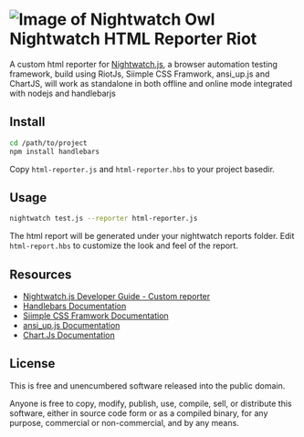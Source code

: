 ![Image of Nightwatch Owl](http://nightwatchjs.org/img/logo-nightwatch.png)
Nightwatch HTML Reporter Riot
==========
A custom html reporter for [Nightwatch.js](http://nightwatchjs.org/), a  browser automation testing framework, build using RiotJs, Siimple CSS Framwork, ansi_up.js and ChartJS, will work as standalone in both offline and online mode integrated with nodejs and handlebarjs


## Install
```bash
cd /path/to/project
npm install handlebars
```
Copy ```html-reporter.js``` and ```html-reporter.hbs``` to your project basedir.

## Usage
```bash
nightwatch test.js --reporter html-reporter.js
```

The html report will be generated under your nightwatch reports folder.
Edit ```html-report.hbs``` to customize the look and feel of the report.

## Resources
- [Nightwatch.js Developer Guide - Custom reporter](http://nightwatchjs.org/guide#custom-reporter)
- [Handlebars Documentation](http://handlebarsjs.com)
- [Siimple CSS Framwork Documentation](https://siimple.xyz/)
- [ansi_up.js Documentation](https://github.com/drudru/ansi_up)
- [Chart.Js Documentation](https://www.chartjs.org/docs/latest/)


## License

This is free and unencumbered software released into the public domain.

Anyone is free to copy, modify, publish, use, compile, sell, or
distribute this software, either in source code form or as a compiled
binary, for any purpose, commercial or non-commercial, and by any
means.


